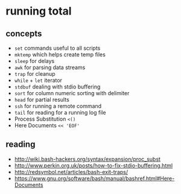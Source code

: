 # running total

## concepts

- `set` commands useful to all scripts
- `mktemp` which helps create temp files
- `sleep` for delays
- `awk` for parsing data streams
- `trap` for cleanup
- `while` + `let` iterator
- `stdbuf` dealing with stdio buffering
- `sort` for column numeric sorting with delimiter
- `head` for partial results
- `ssh` for running a remote command
- `tail` for reading for a running log file
- Process Substitution `<()`
- Here Documents `<< 'EOF'`

## reading

- http://wiki.bash-hackers.org/syntax/expansion/proc_subst
- http://www.perkin.org.uk/posts/how-to-fix-stdio-buffering.html
- http://redsymbol.net/articles/bash-exit-traps/
- https://www.gnu.org/software/bash/manual/bashref.html#Here-Documents

